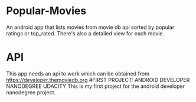 # Popular-Movies
An android app that lists movies from movie db api sorted by popular ratings or top_rated. There's also a detailed view for each movie. 
# API 
This app needs an api to work which can be obtained from https://developer.themoviedb.org
#FIRST PROJECT: ANDROID DEVELOPER NANODEGREE UDACITY
This is my first project for the android developer nanodegree project.
